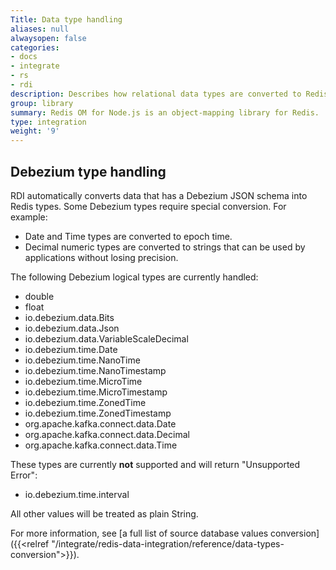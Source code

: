 ```yaml
---
Title: Data type handling
aliases: null
alwaysopen: false
categories:
- docs
- integrate
- rs
- rdi
description: Describes how relational data types are converted to Redis data types
group: library
summary: Redis OM for Node.js is an object-mapping library for Redis.
type: integration
weight: '9'
---
```


## Debezium type handling

RDI automatically converts data that has a Debezium JSON schema into Redis types.
Some Debezium types require special conversion. For example:

- Date and Time types are converted to epoch time.
- Decimal numeric types are converted to strings that can be used by applications without losing precision.

The following Debezium logical types are currently handled:

- double
- float
- io.debezium.data.Bits
- io.debezium.data.Json
- io.debezium.data.VariableScaleDecimal
- io.debezium.time.Date
- io.debezium.time.NanoTime
- io.debezium.time.NanoTimestamp
- io.debezium.time.MicroTime
- io.debezium.time.MicroTimestamp
- io.debezium.time.ZonedTime
- io.debezium.time.ZonedTimestamp
- org.apache.kafka.connect.data.Date
- org.apache.kafka.connect.data.Decimal
- org.apache.kafka.connect.data.Time

These types are currently **not** supported and will return "Unsupported Error":

- io.debezium.time.interval

All other values will be treated as plain String.

For more information, see [a full list of source database values conversion]({{<relref "/integrate/redis-data-integration/reference/data-types-conversion">}}).